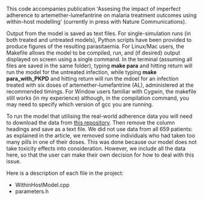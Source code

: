 This code accompanies publication 'Assesing the impact of imperfect adherence to artemether-lumefantrine on malaria treatment outcomes using within-host modelling' (currently in press with Nature Communications).

Output from the model is saved as text files. For single-simulation runs (in both treated and untreated models), Python scripts have been provided to produce figures of the resulting parasitaemia. For Linux/Mac users, the Makefile allows the model to be compiled, run, and (if desired) output displayed on screen using a single command. In the terminal (assuming all files are saved in the same folder), typing **make para** and hitting return will run the model for the untreated infection, while typing **make para_with_PKPD** and hitting return will run the mdoel for an infection treated with six doses of artemether-lumefantrine (AL), administered at the recommended timings. For Window users familiar with Cygwin, the makefile still works (in my experience) although, in the compilation command, you may need to specify which version of gcc you are running.

To run the model that utilising the real-world adherence data you will need to download the data from [this repository](http://actc.lshtm.ac.uk). Then remove the column headings and save as a text file. We did not use data from all 659 patients: as explained in the article, we removed some individuals who had taken too many pills in one of their doses. This was done because our model does not take toxicity effects into consideration. However, we include all the data here, so that the user can make their own decision for how to deal with this issue.

Here is a description of each file in the project:

* WithinHostModel.cpp
* parameters.h